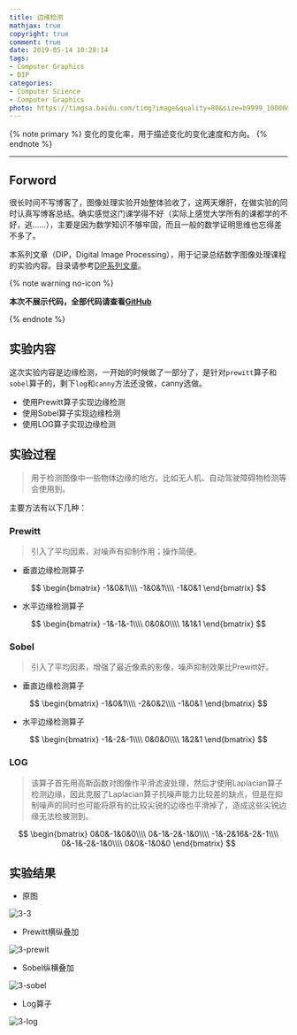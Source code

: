 ```yaml
---
title: 边缘检测
mathjax: true
copyright: true
comment: true
date: 2019-05-14 10:28:14
tags:
- Computer Graphics
- DIP
categories:
- Computer Science
- Computer Graphics
photo: https://timgsa.baidu.com/timg?image&quality=80&size=b9999_10000&sec=1557811205606&di=0b7f51375eeec879cfca736ad1be8517&imgtype=0&src=http%3A%2F%2Fi0.hdslb.com%2Fbfs%2Farticle%2F210653cddb5404d31b8aa34d524447df75de3b36.jpg
---
```


{% note primary %}
变化的变化率，用于描述变化的变化速度和方向。
{% endnote %}

<!-- more -->

---

## Forword

很长时间不写博客了，图像处理实验开始整体验收了，这两天爆肝，在做实验的同时认真写博客总结。确实感觉这门课学得不好（实际上感觉大学所有的课都学的不好，逃……），主要是因为数学知识不够牢固，而且一般的数学证明思维也忘得差不多了。


本系列文章（DIP，Digital Image Processing），用于记录总结数字图像处理课程的实验内容。目录请参考[DIP系列文章](/tags/DIP/)。

{% note warning no-icon %}

**本次不展示代码，全部代码请查看[GitHub](https://github.com/ScarboroughCoral/DIPModule)**

{% endnote %}



## 实验内容

这次实验内容是边缘检测，一开始的时候做了一部分了，是针对`prewitt`算子和`sobel`算子的，剩下`log`和`canny`方法还没做，canny选做。

- 使用Prewitt算子实现边缘检测
- 使用Sobel算子实现边缘检测
- 使用LOG算子实现边缘检测

## 实验过程



> 用于检测图像中一些物体边缘的地方。比如无人机、自动驾驶障碍物检测等会使用到。

主要方法有以下几种：

### Prewitt

> 引入了平均因素，对噪声有抑制作用；操作简便。

- 垂直边缘检测算子


$$
     \begin{bmatrix}
       -1&0&1\\\\
       -1&0&1\\\\
       -1&0&1 
     \end{bmatrix}
$$

- 水平边缘检测算子

$$
       \begin{bmatrix}
         -1&-1&-1\\\\
         0&0&0\\\\
         1&1&1 
       \end{bmatrix}
$$

### Sobel

> 引入了平均因素，增强了最近像素的影像，噪声抑制效果比Prewitt好。

- 垂直边缘检测算子

$$
        \begin{bmatrix}
         -1&0&1\\\\
         -2&0&2\\\\
         -1&0&1 
       \end{bmatrix}
$$

- 水平边缘检测算子

$$
        \begin{bmatrix}
         -1&-2&-1\\\\
         0&0&0\\\\
         1&2&1 
       \end{bmatrix}
$$

### LOG

> 该算子首先用高斯函数对图像作平滑滤波处理，然后才使用Laplacian算子检测边缘，因此克服了Laplacian算子抗噪声能力比较差的缺点，但是在抑制噪声的同时也可能将原有的比较尖锐的边缘也平滑掉了，造成这些尖锐边缘无法检被测到。

$$
\begin{bmatrix}
    0&0&-1&0&0\\\\
    0&-1&-2&-1&0\\\\
    -1&-2&16&-2&-1\\\\
    0&-1&-2&-1&0\\\\
    0&0&-1&0&0
\end{bmatrix}
$$

## 实验结果

- 原图

![3-3](bmp-edge-dection/3-3.png)

- Prewitt横纵叠加

![3-prewit](bmp-edge-dection/3-prewit.png)

- Sobel纵横叠加

![3-sobel](bmp-edge-dection/3-sobel.png)

- Log算子

![3-log](bmp-edge-dection/3-log.png)